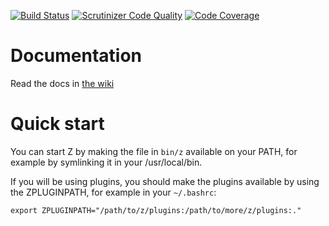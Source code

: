 [![Build Status](https://scrutinizer-ci.com/g/zicht/z/badges/build.png?b=master)](https://scrutinizer-ci.com/g/zicht/z/build-status/master) [![Scrutinizer Code Quality](https://scrutinizer-ci.com/g/zicht/z/badges/quality-score.png?b=master)](https://scrutinizer-ci.com/g/zicht/z/?branch=master) [![Code Coverage](https://scrutinizer-ci.com/g/zicht/z/badges/coverage.png?b=master)](https://scrutinizer-ci.com/g/zicht/z/?branch=master) 

# Documentation #

Read the docs in [the wiki](https://github.com/zicht/z/wiki)

# Quick start #
You can start Z by making the file in `bin/z` available on your PATH, for example by symlinking it in your /usr/local/bin.

If you will be using plugins, you should make the plugins available by using the ZPLUGINPATH, for example in your `~/.bashrc`:

    export ZPLUGINPATH="/path/to/z/plugins:/path/to/more/z/plugins:."
